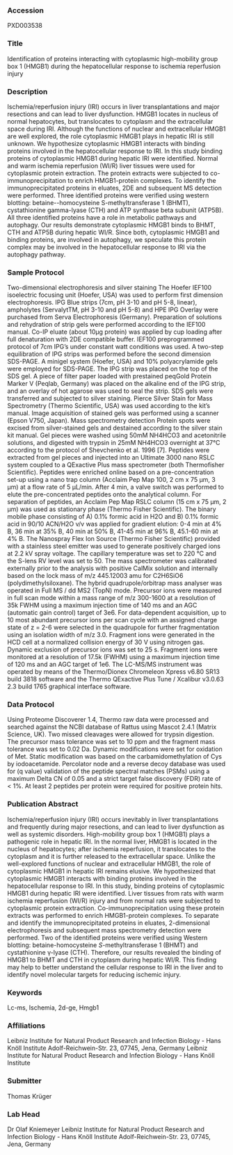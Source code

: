 ### Accession
PXD003538

### Title
Identification of proteins interacting with cytoplasmic high-mobility group box 1 (HMGB1) during the hepatocellular response to ischemia reperfusion injury

### Description
Ischemia/reperfusion injury (IRI) occurs in liver transplantations and major resections and can lead to liver dysfunction. HMGB1 locates in nucleus of normal hepatocytes, but translocates to cytoplasm and the extracellular space during IRI. Although the functions of nuclear and extracellular HMGB1 are well explored, the role cytoplasmic HMGB1 plays in hepatic IRI is still unknown.  We hypothesize cytoplasmic HMGB1 interacts with binding proteins involved in the hepatocellular response to IRI. In this study binding proteins of cytoplasmic HMGB1 during hepatic IRI were identified.  Normal and warm ischemia reperfusion (WI/R) liver tissues were used for cytoplasmic protein extraction. The protein extracts were subjected to co-immunoprecipitation to enrich HMGB1-protein complexes. To identify the immunoprecipitated proteins in eluates, 2DE and subsequent MS detection were performed.  Three identified proteins were verified using western blotting: betaine--homocysteine S-methyltransferase 1 (BHMT), cystathionine gamma-lyase (CTH) and ATP synthase beta subunit (ATP5B). All three identified proteins have a role in metabolic pathways and autophagy. Our results demonstrate cytoplasmic HMGB1 binds to BHMT, CTH and ATP5B during hepatic WI/R. Since both, cytoplasmic HMGB1 and binding proteins, are involved in autophagy, we speculate this protein complex may be involved in the hepatocellular response to IRI via the autophagy pathway.

### Sample Protocol
Two-dimensional electrophoresis and silver staining The Hoefer IEF100 isoelectric focusing unit (Hoefer, USA) was used to perform first dimension electrophoresis. IPG Blue strips (7cm, pH 3-10 and pH 5-8, linear), ampholytes (ServalytTM, pH 3-10 and pH 5-8) and HPE IPG Overlay were purchased from Serva Electrophoresis (Germany). Preparation of solutions and rehydration of strip gels were performed according to the IEF100 manual. Co-IP eluate (about 10µg protein) was applied by cup loading after full denaturation with 2DE compatible buffer. IEF100 preprogrammed protocol of 7cm IPG’s under constant watt conditions was used. A two-step equilibration of IPG strips was performed before the second dimension SDS-PAGE. A minigel system (Hoefer, USA) and 10% polyacrylamide gels were employed for SDS-PAGE. The IPG strip was placed on the top of the SDS gel. A piece of filter paper loaded with prestained peqGold Protein Marker V (Peqlab, Germany) was placed on the alkaline end of the IPG strip, and an overlay of hot agarose was used to seal the strip. SDS gels were transferred and subjected to silver staining. Pierce Silver Stain for Mass Spectrometry (Thermo Scientific, USA) was used according to the kit’s manual. Image acquisition of stained gels was performed using a scanner (Epson V750, Japan).  Mass spectrometry detection Protein spots were excised from silver-stained gels and destained according to the silver stain kit manual. Gel pieces were washed using 50mM NH4HCO3 and acetonitrile solutions, and digested with trypsin in 25mM NH4HCO3 overnight at 37°C according to the protocol of Shevchenko et al. 1996 [7]. Peptides were extracted from gel pieces and injected into an Ultimate 3000 nano RSLC system coupled to a QExactive Plus mass spectrometer (both Thermofisher Scientific). Peptides were enriched online based on a pre-concentration set-up using a nano trap column (Acclaim Pep Map 100, 2 cm x 75 µm, 3 µm) at a flow rate of 5 µL/min. After 4 min, a valve switch was performed to elute the pre-concentrated peptides onto the analytical column. For separation of peptides, an Acclaim Pep Map RSLC column (15 cm x 75 µm, 2 µm) was used as stationary phase (Thermo Fisher Scientific). The binary mobile phase consisting of A) 0.1% formic acid in H2O and B) 0.1% formic acid in 90/10 ACN/H2O v/v was applied for gradient elution: 0-4 min at 4% B, 36 min at 35% B, 40 min at 50% B, 41-45 min at 96% B, 45.1-60 min at 4% B. The Nanospray Flex Ion Source (Thermo Fisher Scientific) provided with a stainless steel emitter was used to generate positively charged ions at 2.2 kV spray voltage. The capillary temperature was set to 220 °C and the S-lens RV level was set to 50. The mass spectrometer was calibrated externally prior to the analysis with positive CalMix solution and internally based on the lock mass of m/z 445.12003 amu for C2H6SiO6 (polydimethylsiloxane). The hybrid quadrupole/orbitrap mass analyser was operated in Full MS / dd MS2 (TopN) mode. Precursor ions were measured in full scan mode within a mass range of m/z 300-1600 at a resolution of 35k FWHM using a maximum injection time of 140 ms and an AGC (automatic gain control) target of 3e6. For data-dependent acquisition, up to 10 most abundant precursor ions per scan cycle with an assigned charge state of z = 2-6 were selected in the quadrupole for further fragmentation using an isolation width of m/z 3.0. Fragment ions were generated in the HCD cell at a normalized collision energy of 30 V using nitrogen gas. Dynamic exclusion of precursor ions was set to 25 s. Fragment ions were monitored at a resolution of 17.5k (FWHM) using a maximum injection time of 120 ms and an AGC target of 1e6. The LC-MS/MS instrument was operated by means of the Thermo/Dionex Chromeleon Xpress v6.80 SR13 build 3818 software and the Thermo QExactive Plus Tune / Xcalibur v3.0.63 2.3 build 1765 graphical interface software.

### Data Protocol
Using Proteome Discoverer 1.4, Thermo raw data were processed and searched against the NCBI database of Rattus using Mascot 2.4.1 (Matrix Science, UK). Two missed cleavages were allowed for trypsin digestion. The precursor mass tolerance was set to 10 ppm and the fragment mass tolerance was set to 0.02 Da. Dynamic modifications were set for oxidation of Met. Static modification was based on the carbamidomethylation of Cys by iodoacetamide. Percolator node and a reverse decoy database was used for (q value) validation of the peptide spectral matches (PSMs) using a maximum Delta CN of 0.05 and a strict target false discovery (FDR) rate of < 1%. At least 2 peptides per protein were required for positive protein hits.

### Publication Abstract
Ischemia/reperfusion injury (IRI) occurs inevitably in liver transplantations and frequently during major resections, and can lead to liver dysfunction as well as systemic disorders. High-mobility group box 1 (HMGB1) plays a pathogenic role in hepatic IRI. In the normal liver, HMGB1 is located in the nucleus of hepatocytes; after ischemia reperfusion, it translocates to the cytoplasm and it is further released to the extracellular space. Unlike the well-explored functions of nuclear and extracellular HMGB1, the role of cytoplasmic HMGB1 in hepatic IRI remains elusive. We hypothesized that cytoplasmic HMGB1 interacts with binding proteins involved in the hepatocellular response to IRI. In this study, binding proteins of cytoplasmic HMGB1 during hepatic IRI were identified. Liver tissues from rats with warm ischemia reperfusion (WI/R) injury and from normal rats were subjected to cytoplasmic protein extraction. Co-immunoprecipitation using these protein extracts was performed to enrich HMGB1-protein complexes. To separate and identify the immunoprecipitated proteins in eluates, 2-dimensional electrophoresis and subsequent mass spectrometry detection were performed. Two of the identified proteins were verified using Western blotting: betaine-homocysteine <i>S</i>-methyltransferase 1 (BHMT) and cystathionine &#x3b3;-lyase (CTH). Therefore, our results revealed the binding of HMGB1 to BHMT and CTH in cytoplasm during hepatic WI/R. This finding may help to better understand the cellular response to IRI in the liver and to identify novel molecular targets for reducing ischemic injury.

### Keywords
Lc-ms, Ischemia, 2d-ge, Hmgb1

### Affiliations
Leibniz Institute for Natural Product Research and Infection Biology - Hans Knöll Institute Adolf-Reichwein-Str. 23, 07745, Jena, Germany
Leibniz Institute for Natural Product Research and Infection Biology - Hans Knöll Institute

### Submitter
Thomas Krüger

### Lab Head
Dr Olaf Kniemeyer
Leibniz Institute for Natural Product Research and Infection Biology - Hans Knöll Institute Adolf-Reichwein-Str. 23, 07745, Jena, Germany


